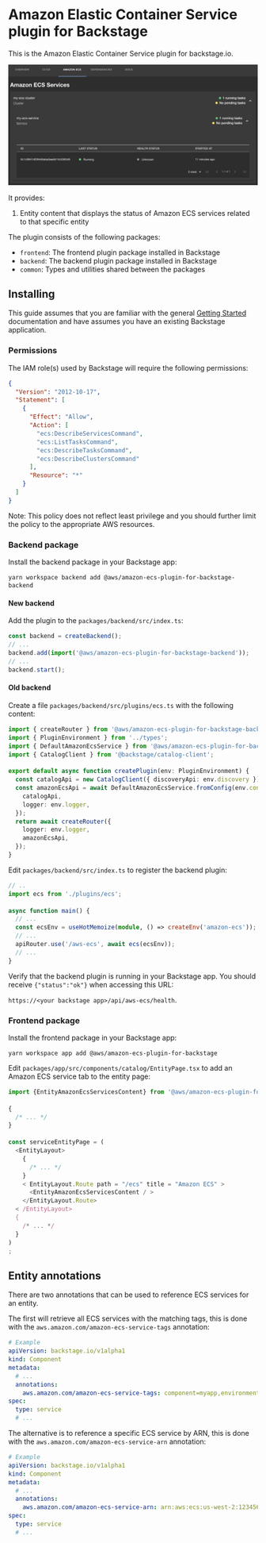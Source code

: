 # Amazon Elastic Container Service plugin for Backstage

This is the Amazon Elastic Container Service plugin for backstage.io.

![Amazon ECS plugin tab](../../docs/images/ecs-tab.png)

It provides:

1. Entity content that displays the status of Amazon ECS services related to that specific entity

The plugin consists of the following packages:

- `frontend`: The frontend plugin package installed in Backstage
- `backend`: The backend plugin package installed in Backstage
- `common`: Types and utilities shared between the packages

## Installing

This guide assumes that you are familiar with the general [Getting Started](../../docs/getting-started.md) documentation and have assumes you have an existing Backstage application.

### Permissions

The IAM role(s) used by Backstage will require the following permissions:

```json
{
  "Version": "2012-10-17",
  "Statement": [
    {
      "Effect": "Allow",
      "Action": [
        "ecs:DescribeServicesCommand",
        "ecs:ListTasksCommand",
        "ecs:DescribeTasksCommand",
        "ecs:DescribeClustersCommand"
      ],
      "Resource": "*"
    }
  ]
}
```

Note: This policy does not reflect least privilege and you should further limit the policy to the appropriate AWS resources.

### Backend package

Install the backend package in your Backstage app:

```shell
yarn workspace backend add @aws/amazon-ecs-plugin-for-backstage-backend
```

#### New backend

Add the plugin to the `packages/backend/src/index.ts`:

```typescript
const backend = createBackend();
// ...
backend.add(import('@aws/amazon-ecs-plugin-for-backstage-backend'));
// ...
backend.start();
```

#### Old backend

Create a file `packages/backend/src/plugins/ecs.ts` with the following content:

```typescript
import { createRouter } from '@aws/amazon-ecs-plugin-for-backstage-backend';
import { PluginEnvironment } from '../types';
import { DefaultAmazonEcsService } from '@aws/amazon-ecs-plugin-for-backstage-backend';
import { CatalogClient } from '@backstage/catalog-client';

export default async function createPlugin(env: PluginEnvironment) {
  const catalogApi = new CatalogClient({ discoveryApi: env.discovery });
  const amazonEcsApi = await DefaultAmazonEcsService.fromConfig(env.config, {
    catalogApi,
    logger: env.logger,
  });
  return await createRouter({
    logger: env.logger,
    amazonEcsApi,
  });
}
```

Edit `packages/backend/src/index.ts` to register the backend plugin:

```typescript
// ..
import ecs from './plugins/ecs';

async function main() {
  // ...
  const ecsEnv = useHotMemoize(module, () => createEnv('amazon-ecs'));
  // ...
  apiRouter.use('/aws-ecs', await ecs(ecsEnv));
  // ...
}
```

Verify that the backend plugin is running in your Backstage app. You should receive `{"status":"ok"}` when accessing this URL:

`https://<your backstage app>/api/aws-ecs/health`.

### Frontend package

Install the frontend package in your Backstage app:

```shell
yarn workspace app add @aws/amazon-ecs-plugin-for-backstage
```

Edit `packages/app/src/components/catalog/EntityPage.tsx` to add an Amazon ECS service tab to the entity page:

```typescript
import {EntityAmazonEcsServicesContent} from '@aws/amazon-ecs-plugin-for-backstage';

{
  /* ... */
}

const serviceEntityPage = (
  <EntityLayout>
    {
      /* ... */
    }
    < EntityLayout.Route path = "/ecs" title = "Amazon ECS" >
      <EntityAmazonEcsServicesContent / >
    </EntityLayout.Route>
  < /EntityLayout>
  {
    /* ... */
  }
)
;
```

## Entity annotations

There are two annotations that can be used to reference ECS services for an entity.

The first will retrieve all ECS services with the matching tags, this is done with the `aws.amazon.com/amazon-ecs-service-tags` annotation:

```yaml
# Example
apiVersion: backstage.io/v1alpha1
kind: Component
metadata:
  # ...
  annotations:
    aws.amazon.com/amazon-ecs-service-tags: component=myapp,environment=prod
spec:
  type: service
  # ...
```

The alternative is to reference a specific ECS service by ARN, this is done with the `aws.amazon.com/amazon-ecs-service-arn` annotation:

```yaml
# Example
apiVersion: backstage.io/v1alpha1
kind: Component
metadata:
  # ...
  annotations:
    aws.amazon.com/amazon-ecs-service-arn: arn:aws:ecs:us-west-2:1234567890:service/cluster1/myapp-service
spec:
  type: service
  # ...
```
